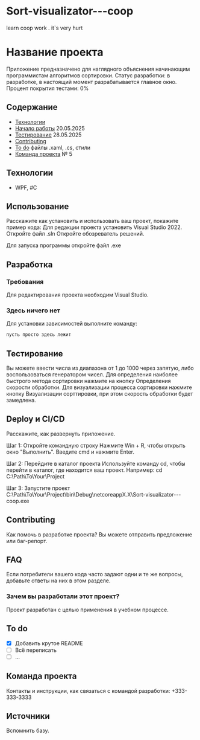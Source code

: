 # Sort-visualizator---coop
learn coop work . it`s very hurt
# Название проекта
Приложение предназначено для наглядного объяснения начинающим программистам алгоритмов сортировки.
Статус разработки: в разработке, в настоящий момент разрабатывается главное окно.
Процент покрытия тестами: 0%

## Содержание
- [Технологии](#технологии)
- [Начало работы](#начало-работы) 20.05.2025
- [Тестирование](#тестирование) 28.05.2025
- [Contributing](#contributing)
- [To do](#to-do) файлы .xaml, .cs, стили
- [Команда проекта](#команда-проекта) № 5

## Технологии
- WPF, #C

## Использование
Расскажите как установить и использовать ваш проект, покажите пример кода:
Для редакции проекта установить Visual Studio 2022.
Откройте файл .sln
Откройте обозреватель решений.

Для запуска программы откройте файл .exe 

## Разработка

### Требования
Для редактирования проекта необходим Visual Studio.

### Здесь ничего нет
Для установки зависимостей выполните команду:
```sh
пусть просто здесь лежит
```

## Тестирование
Вы можете ввести числа из диапазона от 1 до 1000 через запятую, либо воспользоваться генератором чисел.
Для определения наиболее быстрого метода сортировки нажмите на кнопку Определения скорости обработки.
Для визуализации процесса сортировки нажмите кнопку Визуализации сорттировки, при этом скорость обработки будет замедлена.

## Deploy и CI/CD
Расскажите, как развернуть приложение.

Шаг 1: Откройте командную строку
Нажмите Win + R, чтобы открыть окно "Выполнить".
Введите cmd и нажмите Enter.

Шаг 2: Перейдите в каталог проекта
Используйте команду cd, чтобы перейти в каталог, где находится ваш проект. Например:
cd C:\Path\To\Your\Project

Шаг 3: Запустите проект
C:\Path\To\Your\Project\bin\Debug\netcoreappX.X\Sort-visualizator---coop.exe

## Contributing
Как помочь в разработке проекта? Вы можете отправить предложение или баг-репорт.

## FAQ 
Если потребители вашего кода часто задают одни и те же вопросы, добавьте ответы на них в этом разделе.

### Зачем вы разработали этот проект?
Проект разработан с целью применения в учебном процессе.

## To do
- [x] Добавить крутое README
- [ ] Всё переписать
- [ ] ...

## Команда проекта
Контакты и инструкции, как связаться с командой разработки: +333-333-3333

## Источники
Вспомнить базу.
